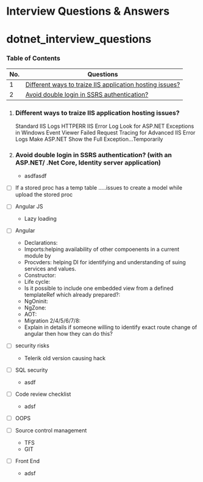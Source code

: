 # Interview Questions & Answers
# dotnet_interview_questions

### Table of Contents

| No. | Questions |
|---- | ---------
|1 | [Different ways to traize IIS application hosting issues?](#Different-ways-to-traize-IIS-application-hosting-issues)|
|2 | [Avoid double login in SSRS authentication?](#Avoid-double-login-in-SSRS-authentication)|

1. ### Different ways to traize IIS application hosting issues?
   Standard IIS Logs
   HTTPERR  IIS Error Log
   Look for ASP.NET Exceptions in Windows Event Viewer
   Failed Request Tracing for Advanced IIS Error Logs
   Make ASP.NET Show the Full Exception…Temporarily
   
2. ### Avoid double login in SSRS authentication? (with an ASP.NET/ .Net Core, Identity server application)
   - asdfasdf

- [ ] If a stored proc has a temp table .....issues to create a model while upload the stored proc
   
- [ ] Angular JS
   - Lazy loading
   
- [ ] Angular
   - Declarations: 
   - Imports:helping availability of other compoenents in a current module by 
   - Procvders: helping DI for identifying and understanding of suing services and values.
   - Constructor: 
   - Life cycle:
   - Is it possible to include one embedded view from a defined templateRef which already prepared?:   
   - NgOninit:
   - NgZone:   
   - AOT:
   - Migration 2/4/5/6/7/8:
   - Explain in details if someone willing to identify exact route change of angular then how they can do this?

- [ ] security risks
   - Telerik old version causing hack
   
- [ ] SQL security
   - asdf
   
- [ ] Code review checklist
   - adsf
   
- [ ] OOPS

- [ ] Source control management
   - TFS
   - GIT
   
- [ ] Front End 
   - adsf
  
